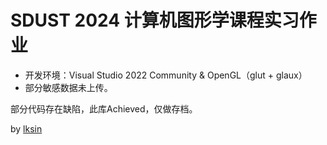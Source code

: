 # SDUST 2024 计算机图形学课程实习作业

 - 开发环境：Visual Studio 2022 Community & OpenGL（glut + glaux）
 - 部分敏感数据未上传。

部分代码存在缺陷，此库Achieved，仅做存档。

by [lksin](https://github.com/lksin/)
